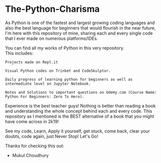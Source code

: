 # The-Python-Charisma
As Python is one of the fastest and largest growing coding languages and also the best language for beginners that would flourish in the near future, I'm here with this repository of mine, sharing each and every single code that I ever made on numerous platforms/IDEs.

You can find all my works of Python in this very repository.  
This includes:
    
    Projects made on Repl.it
    
    Visual Python codes on Trinket and CodeSkulptor.
    
    Daily progress of learning python for beginners as well as intermediate level on Jupyter Notebook.
    
    Notes and Solutions to important questions on Udemy.com (Course Name: Python For Beginners: Zero To Hero).


Experience is the best teacher guys!
Nothing is better than reading a book and understanding the whole concept behind each and every code.
This repository as I mentioned is the BEST alternative of a book that you might have come across in 2k19!


See my code, Learn, Apply it yourself, get stuck, come back, clear your doubts, code again, just Never Stop!
Let's Go!

Thanks for checking this out:
  - Mukul Choudhury
